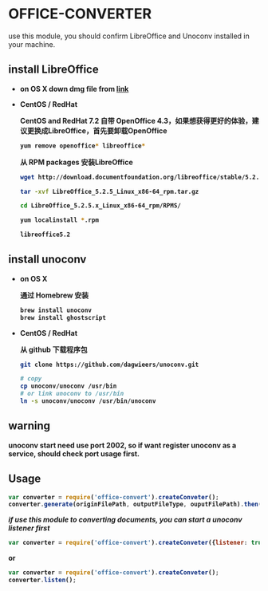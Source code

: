# OFFICE-CONVERTER
use this module, you should confirm LibreOffice and Unoconv installed in your machine.

## install LibreOffice
* <strong>on OS X<strong> down dmg file from [link](https://downloadarchive.documentfoundation.org/libreoffice/old/4.2.5.2/mac/x86_64/LibreOffice_4.2.5.2_MacOS_x86-64.dmg)
* <strong>CentOS / RedHat<strong>

   CentOS and RedHat 7.2 自带 OpenOffice 4.3，如果想获得更好的体验，建议更换成LibreOffice，首先要卸载OpenOffice
   ```bash
   yum remove openoffice* libreoffice*
   ```
   从 RPM packages 安装LibreOffice
   ```bash
   wget http://download.documentfoundation.org/libreoffice/stable/5.2.5/rpm/x86_64/LibreOffice_5.2.5_Linux_x86-64_rpm.tar.gz

   tar -xvf LibreOffice_5.2.5_Linux_x86-64_rpm.tar.gz

   cd LibreOffice_5.2.5.x_Linux_x86-64_rpm/RPMS/

   yum localinstall *.rpm

   libreoffice5.2
   ```


## install unoconv
* <strong>on OS X<strong>

   通过 Homebrew 安装
   ```bash
   brew install unoconv
   brew install ghostscript
   ```

* <strong>CentOS / RedHat<strong>

   从 github 下载程序包
   ```bash
   git clone https://github.com/dagwieers/unoconv.git

   # copy
   cp unoconv/unoconv /usr/bin
   # or link unoconv to /usr/bin
   ln -s unoconv/unoconv /usr/bin/unoconv
   ```

## warning
unoconv start need use port 2002, so if want register unoconv as a service, should check port usage first.

## Usage
```js
var converter = require('office-convert').createConveter();
converter.generate(originFilePath, outputFileType, ouputFilePath).then(console.log).catch(console.error);
```
*if use this module to converting documents, you can start a unoconv listener first*
```js
var converter = require('office-convert').createConveter({listener: true});
```
or
```js
var converter = require('office-convert').createConveter();
converter.listen();
```